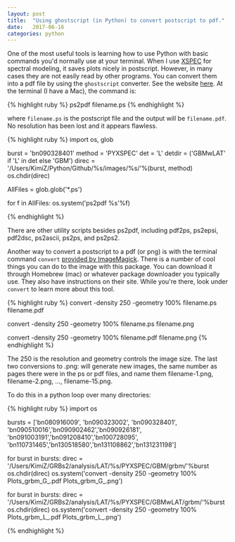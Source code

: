 ```yaml
---
layout: post
title:  "Using ghostscript (in Python) to convert postscript to pdf."
date:   2017-06-16
categories: python
---
```


One of the most useful tools is learning how to use Python with basic commands you'd normally use at your terminal.  When I use [XSPEC](https://heasarc.gsfc.nasa.gov/xanadu/xspec/) for spectral modeling, it saves plots nicely in postscript.  However, in many cases they are not easily read by other programs.  You can convert them into a pdf file by using the `ghostscript` converter.  See the website [here](https://www.ghostscript.com/doc/current/Use.htm#Invoking).
At the terminal (I have a Mac), the command is:

{% highlight ruby %}
ps2pdf filename.ps
{% endhighlight %} 
 
where `filename.ps` is the postscript file and the output will be `filename.pdf`.  No resolution has been lost and it appears flawless.

{% highlight ruby %}
import os, glob

burst       = 'bn090328401'
method      = 'PYXSPEC'
det         = 'L'
detdir      = ('GBMwLAT' if 'L' in det else 'GBM')
direc       = '/Users/KimiZ/Python/Github/%s/images/%s/'%(burst, method)
os.chdir(direc) 

AllFiles = glob.glob('*.ps')

for f in AllFiles:
    os.system('ps2pdf %s'%f)
    
{% endhighlight %}    

There are other utility scripts besides ps2pdf, including pdf2ps, ps2epsi, pdf2dsc, ps2ascii, ps2ps, and ps2ps2. 


Another way to convert a postscript to a pdf (or png) is with the terminal command `convert` [provided by ImageMagick](https://www.imagemagick.org/script/index.php).  There is a number of cool things you can do to the image with this package.  You can download it through Homebrew (mac) or whatever package downloader you typically use. They also have instructions on their site. While you're there, look under `convert` to learn more about this tool.

{% highlight ruby %}
convert -density 250 -geometry 100%  filename.ps filename.pdf 

convert -density 250 -geometry 100%  filename.ps filename.png

convert -density 250 -geometry 100% filename.pdf filename.png
{% endhighlight %}  

The 250 is the resolution and geometry controls the image size.
The last two conversions to .png: will generate new images, the same number as pages there were in the ps or pdf files, and name them filename-1.png, filename-2.png, ..., filename-15.png. 

To do this in a python loop over many directories:

{% highlight ruby %}
import os

bursts = ['bn080916009', 'bn090323002', 'bn090328401',
          'bn090510016','bn090902462','bn090926181',
          'bn091003191','bn091208410','bn100728095',
          'bn110731465','bn130518580','bn131108862','bn131231198']

for burst in bursts:
    direc = '/Users/KimiZ/GRBs2/analysis/LAT/%s/PYXSPEC/GBM/grbm/'%burst
    os.chdir(direc)
    os.system('convert -density 250 -geometry 100% Plots_grbm_G_.pdf Plots_grbm_G_.png')
    
    
for burst in bursts:
    direc = '/Users/KimiZ/GRBs2/analysis/LAT/%s/PYXSPEC/GBMwLAT/grbm/'%burst
    os.chdir(direc)
    os.system('convert -density 250 -geometry 100% Plots_grbm_L_.pdf Plots_grbm_L_.png')
    
{% endhighlight %}   

